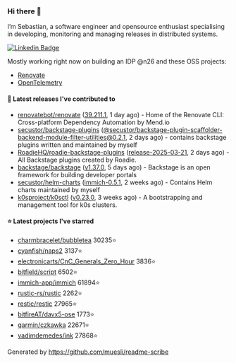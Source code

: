 ### Hi there 👋

I’m Sebastian, a software engineer and opensource enthusiast specialising in developing, monitoring and managing releases in distributed systems.    

[![Linkedin Badge](https://img.shields.io/badge/-LinkedIn-blue?style=flat&logo=Linkedin&logoColor=white&link=https://www.linkedin.com/in/sebastian-poxhofer/)](https://www.linkedin.com/in/sebastian-poxhofer/)

Mostly working right now on building an IDP @n26 and these OSS projects:
- [Renovate](https://github.com/renovatebot/renovate)
- [OpenTelemetry](https://github.com/open-telemetry)



#### 🚀 Latest releases I've contributed to

- [renovatebot/renovate](https://github.com/renovatebot/renovate) ([39.211.1](https://github.com/renovatebot/renovate/releases/tag/39.211.1), 1 day ago) - Home of the Renovate CLI: Cross-platform Dependency Automation by Mend.io
- [secustor/backstage-plugins](https://github.com/secustor/backstage-plugins) ([@secustor/backstage-plugin-scaffolder-backend-module-filter-utilities@0.2.1](https://github.com/secustor/backstage-plugins/releases/tag/%40secustor/backstage-plugin-scaffolder-backend-module-filter-utilities%400.2.1), 2 days ago) - contains backstage plugins written and maintained by myself
- [RoadieHQ/roadie-backstage-plugins](https://github.com/RoadieHQ/roadie-backstage-plugins) ([release-2025-03-21](https://github.com/RoadieHQ/roadie-backstage-plugins/releases/tag/release-2025-03-21), 2 days ago) - All Backstage plugins created by Roadie.
- [backstage/backstage](https://github.com/backstage/backstage) ([v1.37.0](https://github.com/backstage/backstage/releases/tag/v1.37.0), 5 days ago) - Backstage is an open framework for building developer portals
- [secustor/helm-charts](https://github.com/secustor/helm-charts) ([immich-0.5.1](https://github.com/secustor/helm-charts/releases/tag/immich-0.5.1), 2 weeks ago) - Contains Helm charts maintained by myself
- [k0sproject/k0sctl](https://github.com/k0sproject/k0sctl) ([v0.23.0](https://github.com/k0sproject/k0sctl/releases/tag/v0.23.0), 3 weeks ago) - A bootstrapping and management tool for k0s clusters.

#### ⭐ Latest projects I've starred

- [charmbracelet/bubbletea](https://github.com/charmbracelet/bubbletea) 30235⭐
- [cyanfish/naps2](https://github.com/cyanfish/naps2) 3137⭐
- [electronicarts/CnC_Generals_Zero_Hour](https://github.com/electronicarts/CnC_Generals_Zero_Hour) 3836⭐
- [bitfield/script](https://github.com/bitfield/script) 6502⭐
- [immich-app/immich](https://github.com/immich-app/immich) 61894⭐
- [rustic-rs/rustic](https://github.com/rustic-rs/rustic) 2262⭐
- [restic/restic](https://github.com/restic/restic) 27965⭐
- [bitfireAT/davx5-ose](https://github.com/bitfireAT/davx5-ose) 1773⭐
- [qarmin/czkawka](https://github.com/qarmin/czkawka) 22671⭐
- [vadimdemedes/ink](https://github.com/vadimdemedes/ink) 27868⭐



Generated by https://github.com/muesli/readme-scribe
